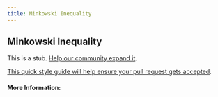 ```yaml
---
title: Minkowski Inequality
---
```


## Minkowski Inequality

This is a stub. [Help our community expand it](https://github.com/freeCodeCamp/guide-articles/tree/master/articles/Math/Vectors/Minkowski-Inequality/index.md).

[This quick style guide will help ensure your pull request gets accepted](https://github.com/freeCodeCamp/guide-articles/blob/master/README.md).

<!-- The article goes here, in GitHub-flavored Markdown. Feel free to add YouTube videos, images, and CodePen/JSBin embeds  -->

#### More Information:
<!-- Please add any articles you think might be helpful to read before writing the article -->


